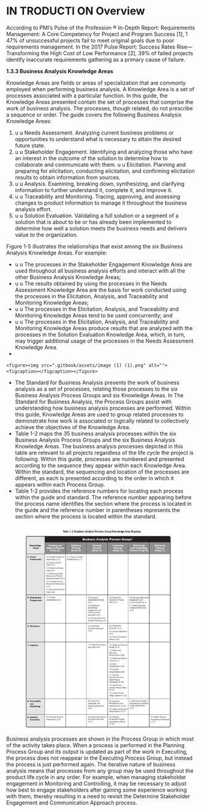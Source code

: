 # IN TRODUCTI ON Overview

According to PMI’s Pulse of the Profession ® In-Depth Report: Requirements Management: A Core Competency for Project and Program Success \[1], 1 47% of unsuccessful projects fail to meet original goals due to poor requirements management. In the 2017 Pulse Report: Success Rates Rise—Transforming the High Cost of Low Performance \[2], 39% of failed projects identify inaccurate requirements gathering as a primary cause of failure.

**1.3.3 Business Analysis Knowledge Areas**&#x20;

Knowledge Areas are fields or areas of specialization that are commonly employed when performing business analysis. A Knowledge Area is a set of processes associated with a particular function. In this guide, the Knowledge Areas presented contain the set of processes that comprise the work of business analysis. The processes, though related, do not prescribe a sequence or order. The guide covers the following Business Analysis Knowledge Areas:&#x20;

1. u u Needs Assessment. Analyzing current business problems or opportunities to understand what is necessary to attain the desired future state.&#x20;
2. u u Stakeholder Engagement. Identifying and analyzing those who have an interest in the outcome of the solution to determine how to collaborate and communicate with them. u u Elicitation. Planning and preparing for elicitation, conducting elicitation, and confirming elicitation results to obtain information from sources.&#x20;
3. u u Analysis. Examining, breaking down, synthesizing, and clarifying information to further understand it, complete it, and improve it.&#x20;
4. u u Traceability and Monitoring. Tracing, approving, and assessing changes to product information to manage it throughout the business analysis effort.&#x20;
5. u u Solution Evaluation. Validating a full solution or a segment of a solution that is about to be or has already been implemented to determine how well a solution meets the business needs and delivers value to the organization.

Figure 1-5 illustrates the relationships that exist among the six Business Analysis Knowledge Areas. For example:&#x20;

* u u The processes in the Stakeholder Engagement Knowledge Area are used throughout all business analysis efforts and interact with all the other Business Analysis Knowledge Areas;&#x20;
* u u The results obtained by using the processes in the Needs Assessment Knowledge Area are the basis for work conducted using the processes in the Elicitation, Analysis, and Traceability and Monitoring Knowledge Areas;
* u u The processes in the Elicitation, Analysis, and Traceability and Monitoring Knowledge Areas tend to be used concurrently; and&#x20;
* u u The processes in the Elicitation, Analysis, and Traceability and Monitoring Knowledge Areas produce results that are analyzed with the processes in the Solution Evaluation Knowledge Area, which, in turn, may trigger additional usage of the processes in the Needs Assessment Knowledge Area.
*

    <figure><img src=".gitbook/assets/image (1) (1).png" alt=""><figcaption></figcaption></figure>
* The Standard for Business Analysis presents the work of business analysis as a set of processes, relating those processes to the six Business Analysis Process Groups and six Knowledge Areas. In The Standard for Business Analysis, the Process Groups assist with understanding how business analysis processes are performed. Within this guide, Knowledge Areas are used to group related processes to demonstrate how work is associated or logically related to collectively achieve the objectives of the Knowledge Area.&#x20;
* Table 1-2 maps the 35 business analysis processes within the six Business Analysis Process Groups and the six Business Analysis Knowledge Areas. The business analysis processes depicted in this table are relevant to all projects regardless of the life cycle the project is following. Within this guide, processes are numbered and presented according to the sequence they appear within each Knowledge Area. Within the standard, the sequencing and location of the processes are different, as each is presented according to the order in which it appears within each Process Group.&#x20;
* Table 1-2 provides the reference numbers for locating each process within the guide and standard. The reference number appearing before the process name identifies the section where the process is located in the guide and the reference number in parentheses represents the section where the process is located within the standard.

<figure><img src=".gitbook/assets/image (2).png" alt=""><figcaption></figcaption></figure>

Business analysis processes are shown in the Process Group in which most of the activity takes place. When a process is performed in the Planning Process Group and its output is updated as part of the work in Executing, the process does not reappear in the Executing Process Group, but instead the process is just performed again. The iterative nature of business analysis means that processes from any group may be used throughout the product life cycle in any order. For example, when managing stakeholder engagement in Monitoring and Controlling, it may be necessary to adjust how best to engage stakeholders after gaining some experience working with them, thereby resulting in a need to revisit the Determine Stakeholder Engagement and Communication Approach process.
